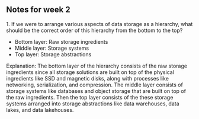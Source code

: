 ## Notes for week 2
1\. If we were to arrange various aspects of data storage as a hierarchy, what should be the correct order of this hierarchy from the bottom to the top?
+ Bottom layer: Raw storage ingredients
+ Middle layer: Storage systems
+ Top layer: Storage abstractions

Explanation: The bottom layer of the hierarchy consists of the raw storage ingredients since all storage solutions are built on top of the physical ingredients like SSD and magnetic disks, along with processes like networking, serialization, and compression. The middle layer consists of storage systems like databases and object storage that are built on top of the raw ingredients. Then the top layer consists of the these storage systems arranged into storage abstractions like data warehouses, data lakes, and data lakehouses.